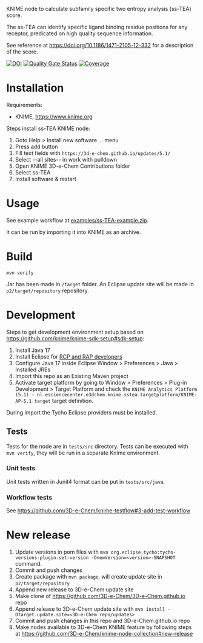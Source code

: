 KNIME node to calculate subfamily specific two entropy analysis (ss-TEA) score.

The ss-TEA can identify specific ligand binding residue positions for any receptor, predicated on high quality sequence information.

See reference at https://doi.org/10.1186/1471-2105-12-332 for a description of the score.

[![DOI](https://zenodo.org/badge/19641/3D-e-Chem/knime-sstea.svg)](https://zenodo.org/badge/latestdoi/19641/3D-e-Chem/knime-sstea)
[![Quality Gate Status](https://sonarcloud.io/api/project_badges/measure?project=nl.esciencecenter.e3dchem.sstea%3Anl.esciencecenter.e3dchem.sstea&metric=alert_status)](https://sonarcloud.io/dashboard?id=nl.esciencecenter.e3dchem.sstea%3Anl.esciencecenter.e3dchem.sstea)
[![Coverage](https://sonarcloud.io/api/project_badges/measure?project=nl.esciencecenter.e3dchem.sstea%3Anl.esciencecenter.e3dchem.sstea&metric=coverage)](https://sonarcloud.io/dashboard?id=nl.esciencecenter.e3dchem.sstea%3Anl.esciencecenter.e3dchem.sstea)

# Installation

Requirements:

* KNIME, https://www.knime.org

Steps install ss-TEA KNIME node:

1. Goto Help > Install new software ... menu
2. Press add button
3. Fill text fields with `https://3d-e-chem.github.io/updates/5.1/`
4. Select --all sites-- in work with pulldown
5. Open KNIME 3D-e-Chem Contributions folder
6. Select ss-TEA
7. Install software & restart

# Usage

See example workflow at [examples/ss-TEA-example.zip](examples/ss-TEA-example.zip).

It can be run by importing it into KNIME as an archive.

# Build

```
mvn verify
```

Jar has been made in `/target` folder.
An Eclipse update site will be made in `p2/target/repository` repository.

# Development

Steps to get development environment setup based on https://github.com/knime/knime-sdk-setup#sdk-setup:

1. Install Java 17
2. Install Eclipse for [RCP and RAP developers](https://www.eclipse.org/downloads/packages/installer)
3. Configure Java 17 inside Eclipse Window > Preferences > Java > Installed JREs
4. Import this repo as an Existing Maven project
5. Activate target platform by going to Window > Preferences > Plug-in Development > Target Platform and check the `KNIME Analytics Platform (5.1) - nl.esciencecenter.e3dchem.knime.sstea.targetplatform/KNIME-AP-5.1.target` target definition.

During import the Tycho Eclipse providers must be installed.

## Tests

Tests for the node are in `tests/src` directory.
Tests can be executed with `mvn verify`, they will be run in a separate Knime environment.

### Unit tests

Unit tests written in Junit4 format can be put in `tests/src/java`.

### Workflow tests

See https://github.com/3D-e-Chem/knime-testflow#3-add-test-workflow

# New release

1. Update versions in pom files with `mvn org.eclipse.tycho:tycho-versions-plugin:set-version -DnewVersion=<version>-SNAPSHOT` command.
2. Commit and push changes
3. Create package with `mvn package`, will create update site in `p2/target/repository`
4. Append new release to 3D-e-Chem update site
  1. Make clone of https://github.com/3D-e-Chem/3D-e-Chem.github.io repo
  2. Append release to 3D-e-Chem update site with `mvn install -Dtarget.update.site=<3D-e-Chem repo/updates>`
5. Commit and push changes in this repo and 3D-e-Chem.github.io repo
6. Make nodes available to 3D-e-Chem KNIME feature by following steps at https://github.com/3D-e-Chem/knime-node-collection#new-release
